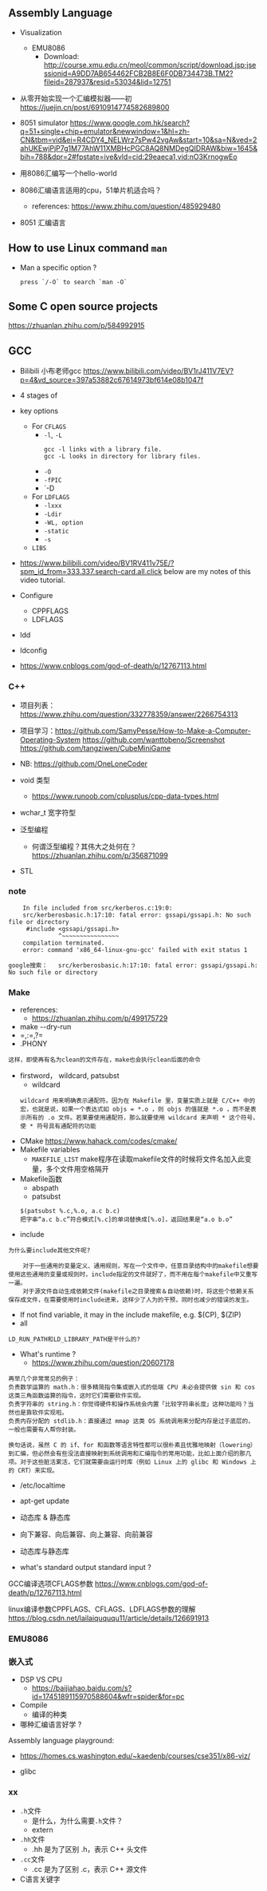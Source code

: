 ## Assembly Language
- Visualization
  - EMU8086
    - Download: http://course.xmu.edu.cn/meol/common/script/download.jsp;jsessionid=A9DD7AB654462FCB2B8E6F0DB734473B.TM2?fileid=287937&resid=53034&lid=12751
- 从零开始实现一个汇编模拟器——初 https://juejin.cn/post/6910914774582689800
- 8051 simulator https://www.google.com.hk/search?q=51+single+chip+emulator&newwindow=1&hl=zh-CN&tbm=vid&ei=R4CDY4_NELWrz7sPw42vgAw&start=10&sa=N&ved=2ahUKEwjPjP7g1M77AhW11XMBHcPGC8AQ8NMDegQIDRAW&biw=1645&bih=788&dpr=2#fpstate=ive&vld=cid:29eaeca1,vid:nO3KrnogwEo

- 用8086汇编写一个hello-world
- 8086汇编语言适用的cpu，51单片机适合吗？
  - references: https://www.zhihu.com/question/485929480

- 8051 汇编语言

## How to use Linux command `man`
- Man a specific option ?
  ```shell
  press `/-O` to search `man -O`
  ```

## Some C open source projects
https://zhuanlan.zhihu.com/p/584992915

## GCC
- Bilibili 小布老师gcc https://www.bilibili.com/video/BV1rJ411V7EV?p=4&vd_source=397a53882c67614973bf614e08b1047f
- 4 stages of 

- key options
  - For `CFLAGS`
    - `-l`, `-L`
      ```shell
      gcc -l links with a library file.
      gcc -L looks in directory for library files.
      ```
    - `-O`
    - `-fPIC`
    - `-D
  - For `LDFLAGS`
    - `-lxxx`
    - `-Ldir`
    - `-WL, option`
    - `-static`
    - `-s`
  - `LIBS`

- https://www.bilibili.com/video/BV1RV411v75E/?spm_id_from=333.337.search-card.all.click
below are my notes of this video tutorial.

- Configure
  - CPPFLAGS
  - LDFLAGS

- ldd
- ldconfig

- https://www.cnblogs.com/god-of-death/p/12767113.html

### C++
- 项目列表：https://www.zhihu.com/question/332778359/answer/2266754313
- 项目学习：https://github.com/SamyPesse/How-to-Make-a-Computer-Operating-System
           https://github.com/wanttobeno/Screenshot
           https://github.com/tangziwen/CubeMiniGame
- NB: https://github.com/OneLoneCoder

- void 类型
  - https://www.runoob.com/cplusplus/cpp-data-types.html
- wchar_t 宽字符型
- 泛型编程
  - 何谓泛型编程？其伟大之处何在？ https://zhuanlan.zhihu.com/p/356871099
- STL

### note

```
    In file included from src/kerberos.c:19:0:
    src/kerberosbasic.h:17:10: fatal error: gssapi/gssapi.h: No such file or directory
     #include <gssapi/gssapi.h>
              ^~~~~~~~~~~~~~~~~
    compilation terminated.
    error: command 'x86_64-linux-gnu-gcc' failed with exit status 1

google搜索：   src/kerberosbasic.h:17:10: fatal error: gssapi/gssapi.h: No such file or directory
```    

### Make
- references:
    - https://zhuanlan.zhihu.com/p/499175729
- make --dry-run
- =,:=,?=
- .PHONY
```
这样，即使再有名为clean的文件存在，make也会执行clean后面的命令
```
- firstword， wildcard, patsubst
    - wildcard
    ```
    wildcard 用来明确表示通配符。因为在 Makefile 里，变量实质上就是 C/C++ 中的宏，也就是说，如果一个表达式如 objs = *.o ，则 objs 的值就是 *.o ，而不是表示所有的 .o 文件。若果要使用通配符，那么就要使用 wildcard 来声明 * 这个符号，使 * 符号具有通配符的功能
    ```
- CMake    https://www.hahack.com/codes/cmake/
- Makefile variables
    - `MAKEFILE_LIST` make程序在读取makefile文件的时候将文件名加入此变量，多个文件用空格隔开
- Makefile函数
    - abspath
    - patsubst
    ```shell
    $(patsubst %.c,%.o, a.c b.c)
    把字串“a.c b.c”符合模式[%.c]的单词替换成[%.o]，返回结果是“a.o b.o”
    ```
- include
```
为什么要include其他文件呢?

    对于一些通用的变量定义、通用规则，写在一个文件中，任意目录结构中的makefile想要使用这些通用的变量或规则时，include指定的文件就好了，而不用在每个makefile中又重写一遍。
    对于源文件自动生成依赖文件(makefile之目录搜索＆自动依赖)时，将这些个依赖关系保存成文件，在需要使用时include进来，这样少了人为的干预，同时也减少的错误的发生。
```
- If not find variable, it may in the include makefile, e.g. $(CP), $(ZIP)
- all


`LD_RUN_PATH和LD_LIBRARY_PATH是干什么的?`

- What's runtime ?
    - https://www.zhihu.com/question/20607178
```
再举几个非常常见的例子：
负责数学运算的 math.h：很多精简指令集或嵌入式的低端 CPU 未必会提供做 sin 和 cos 这类三角函数运算的指令，这时它们需要软件实现。
负责字符串的 string.h：你觉得硬件和操作系统会内置「比较字符串长度」这种功能吗？当然也是靠软件实现啦。
负责内存分配的 stdlib.h：直接通过 mmap 这类 OS 系统调用来分配内存是过于底层的，一般也需要有人帮你封装。

换句话说，虽然 C 的 if、for 和函数等语言特性都可以很朴素且优雅地映射（lowering）到汇编，但必然会有些没法直接映射到系统调用和汇编指令的常用功能，比如上面介绍的那几项。对于这些脏活累活，它们就需要由运行时库（例如 Linux 上的 glibc 和 Windows 上的 CRT）来实现。
```


- /etc/localtime
- apt-get update
- 动态库 & 静态库
- 向下兼容、向后兼容、向上兼容、向前兼容

- 动态库与静态库
- what's standard output standard input ?

GCC编译选项CFLAGS参数
https://www.cnblogs.com/god-of-death/p/12767113.html



linux编译参数CPPFLAGS、CFLAGS、LDFLAGS参数的理解
https://blog.csdn.net/lailaiquququ11/article/details/126691913

### EMU8086
### 嵌入式
- DSP VS CPU
    - https://baijiahao.baidu.com/s?id=1745189115970588604&wfr=spider&for=pc
- Compile
    - 编译的种类
- 哪种汇编语言好学 ?


Assembly language playground:
- https://homes.cs.washington.edu/~kaedenb/courses/cse351/x86-viz/

- glibc

### xx
- `.h`文件
  - 是什么，为什么需要`.h`文件？
  - extern
- `.hh`文件
  - .hh 是为了区别 .h，表示 C++ 头文件
- `.cc`文件
  - .cc 是为了区别 .c，表示 C++ 源文件
- C语言关键字